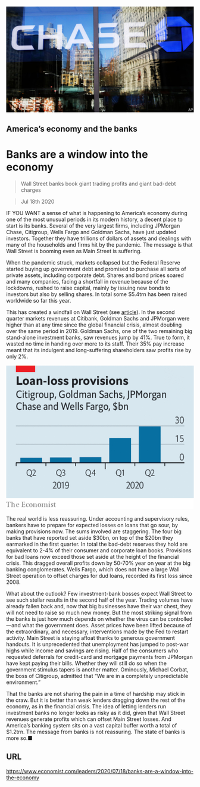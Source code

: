 ![](./images/20200718_LDP502.jpg)

## America’s economy and the banks

# Banks are a window into the economy

> Wall Street banks book giant trading profits and giant bad-debt charges

> Jul 18th 2020

IF YOU WANT a sense of what is happening to America’s economy during one of the most unusual periods in its modern history, a decent place to start is its banks. Several of the very largest firms, including JPMorgan Chase, Citigroup, Wells Fargo and Goldman Sachs, have just updated investors. Together they have trillions of dollars of assets and dealings with many of the households and firms hit by the pandemic. The message is that Wall Street is booming even as Main Street is suffering.

When the pandemic struck, markets collapsed but the Federal Reserve started buying up government debt and promised to purchase all sorts of private assets, including corporate debt. Shares and bond prices soared and many companies, facing a shortfall in revenue because of the lockdowns, rushed to raise capital, mainly by issuing new bonds to investors but also by selling shares. In total some $5.4trn has been raised worldwide so far this year.

This has created a windfall on Wall Street (see [article](https://www.economist.com//finance-and-economics/2020/07/18/what-wall-streets-results-tell-you-about-americas-economy)). In the second quarter markets revenues at Citibank, Goldman Sachs and JPMorgan were higher than at any time since the global financial crisis, almost doubling over the same period in 2019. Goldman Sachs, one of the two remaining big stand-alone investment banks, saw revenues jump by 41%. True to form, it wasted no time in handing over more to its staff. Their 35% pay increase meant that its indulgent and long-suffering shareholders saw profits rise by only 2%.



![](./images/20200718_LDC496.png)

The real world is less reassuring. Under accounting and supervisory rules, bankers have to prepare for expected losses on loans that go sour, by making provisions now. The sums involved are staggering. The four big banks that have reported set aside $30bn, on top of the $20bn they earmarked in the first quarter. In total the bad-debt reserves they hold are equivalent to 2-4% of their consumer and corporate loan books. Provisions for bad loans now exceed those set aside at the height of the financial crisis. This dragged overall profits down by 50-70% year on year at the big banking conglomerates. Wells Fargo, which does not have a large Wall Street operation to offset charges for dud loans, recorded its first loss since 2008.

What about the outlook? Few investment-bank bosses expect Wall Street to see such stellar results in the second half of the year. Trading volumes have already fallen back and, now that big businesses have their war chest, they will not need to raise so much new money. But the most striking signal from the banks is just how much depends on whether the virus can be controlled—and what the government does. Asset prices have been lifted because of the extraordinary, and necessary, interventions made by the Fed to restart activity. Main Street is staying afloat thanks to generous government handouts. It is unprecedented that unemployment has jumped to post-war highs while income and savings are rising. Half of the consumers who requested deferrals for credit-card and mortgage payments from JPMorgan have kept paying their bills. Whether they will still do so when the government stimulus tapers is another matter. Ominously, Michael Corbat, the boss of Citigroup, admitted that “We are in a completely unpredictable environment.”

That the banks are not sharing the pain in a time of hardship may stick in the craw. But it is better than weak lenders dragging down the rest of the economy, as in the financial crisis. The idea of letting lenders run investment banks no longer looks as risky as it did, given that Wall Street revenues generate profits which can offset Main Street losses. And America’s banking system sits on a vast capital buffer worth a total of $1.2trn. The message from banks is not reassuring. The state of banks is more so.■

## URL

https://www.economist.com/leaders/2020/07/18/banks-are-a-window-into-the-economy
